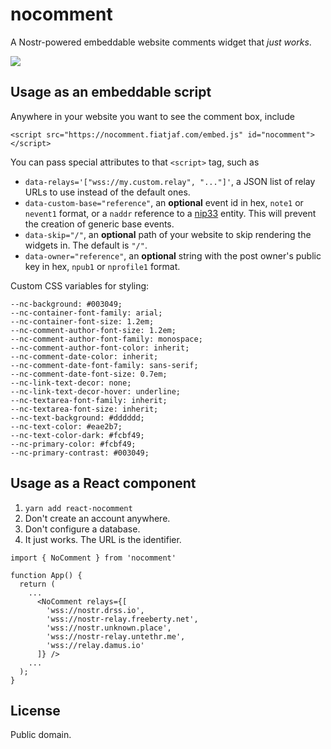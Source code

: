 # nocomment

A Nostr-powered embeddable website comments widget that _just works_.

[![](screenshot.png)](https://fiatjaf.com/nostr.html)

## Usage as an embeddable script

Anywhere in your website you want to see the comment box, include

```
<script src="https://nocomment.fiatjaf.com/embed.js" id="nocomment"></script>
```

You can pass special attributes to that `<script>` tag, such as

- `data-relays='["wss://my.custom.relay", "..."]'`, a JSON list of relay URLs to use instead of the default ones.
- `data-custom-base="reference"`, an **optional** event id in hex, `note1` or `nevent1` format, or a `naddr` reference to a [nip33](https://nips.be/33) entity. This will prevent the creation of generic base events.
- `data-skip="/"`, an **optional** path of your website to skip rendering the widgets in. The default is `"/"`.
- `data-owner="reference"`, an **optional** string with the post owner's public key in hex, `npub1` or `nprofile1` format.

Custom CSS variables for styling:

```
--nc-background: #003049;
--nc-container-font-family: arial;
--nc-container-font-size: 1.2em;
--nc-comment-author-font-size: 1.2em;
--nc-comment-author-font-family: monospace;
--nc-comment-author-font-color: inherit;
--nc-comment-date-color: inherit;
--nc-comment-date-font-family: sans-serif;
--nc-comment-date-font-size: 0.7em;
--nc-link-text-decor: none;
--nc-link-text-decor-hover: underline;
--nc-textarea-font-family: inherit;
--nc-textarea-font-size: inherit;
--nc-text-background: #dddddd;
--nc-text-color: #eae2b7;
--nc-text-color-dark: #fcbf49;
--nc-primary-color: #fcbf49;
--nc-primary-contrast: #003049;
```

## Usage as a React component

1. `yarn add react-nocomment`
2. Don't create an account anywhere.
3. Don't configure a database.
4. It just works. The URL is the identifier.

```
import { NoComment } from 'nocomment'

function App() {
  return (
    ...
      <NoComment relays={[
        'wss://nostr.drss.io',
        'wss://nostr-relay.freeberty.net',
        'wss://nostr.unknown.place',
        'wss://nostr-relay.untethr.me',
        'wss://relay.damus.io'
      ]} />
    ...
  );
}
```

## License

Public domain.
